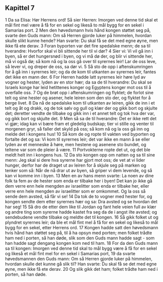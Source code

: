 ## Kapittel 7

1 Da sa Elisa: Hør Herrens ord! Så sier Herren: Imorgen ved denne tid skal et mål fint mel være å få for en sekel og likeså to mål bygg for en sekel i Samarias port.
2 Men den høvedsmann hvis hånd kongen støttet seg på, svarte den Guds mann: Om så Herren gjorde luker på himmelen, hvordan skulle slikt kunne hende? Han svarte: Du skal få se det med egne øyne, men ikke få ete derav.
3 Foran byporten var det fire spedalske menn; de sa til hverandre: Hvorfor skal vi bli sittende her til vi dør?
4 Sier vi: Vi vil gå inn i byen, så er det hungersnød i byen, og vi må dø der, og blir vi sittende her, må vi også dø; så kom nå og la oss gå over til syrernes leir! Lar de oss leve, så lever vi, og dreper de oss, sa dør vi.
5 Så sto de opp i aftenskumringen for å gå inn i syrernes leir; og da de kom til utkanten av syrernes leir, fantes det ikke en mann der.
6 For Herren hadde latt syrernes leir høre lyd av vogner og hester, lyden av en stor hær; da sa de til hverandre: Du skal se Israels konge har leid hetittenes konger og Egyptens konger mot oss til å overfalle oss.
7 Og de brøt opp i aftenskumringen og flyktet; de forlot sine telt og sine hester og asener, hele leiren som den sto der, og flyktet for å berge livet.
8 Da nå de spedalske kom til utkanten av leiren, gikk de inn i et telt og åt og drakk, og de tok sølv og gull og klær der og gikk bort og skjulte det; deretter vendte de tilbake og gikk inn i et annet telt og tok hva der var, og gikk bort og skjulte det.
9 Men så sa de til hverandre: Det er ikke rett det vi gjør; idag kan vi bære fram et gledelig budskap; tier vi stille og venter til morgenen gryr, så faller det skyld på oss; så kom nå og la oss gå inn og melde det i kongens hus!
10 Så kom de og ropte til vakten ved byporten og fortalte det og sa: Vi kom til syrernes leir; det var ikke en mann å se eller lyden av et menneske å høre, men hestene og asenene sto bundet, og teltene var som de pleier å være.
11 Portvokterne ropte det ut, og det ble meldt helt inn i kongens hus.
12 Da sto kongen opp om natten og sa til sine menn: Jeg skal si dere hva syrerne har gjort mot oss; de vet at vi lider hunger, derfor har de draget ut av leiren for å skjule seg på marken og tenker som så: Når de nå drar ut av byen, så griper vi dem levende, og så kan vi komme inn i byen.
13 Men en av hans menn svarte: La noen av dine folk ta fem av de hester som enda er tilbake her i byen! Det kan jo ikke gå dem verre enn hele mengden av israelitter som enda er tilbake her, eller verre enn hele mengden av israelitter som er omkommet. Og la oss så sende dem avsted, så får vi se!
14 Da tok de to vogner med hester for, og kongen sendte dem etter syrernes hær og sa: Dra avsted og se hvordan det har seg!
15 Så dro de etter dem like til Jordan og fant hele veien full av klær og andre ting som syrerne hadde kastet fra seg da de i angst ilte avsted; og sendebudene vendte tilbake og meldte det til kongen.
16 Så gikk folket ut og plyndret syrernes leir; da ble et mål fint mel å få for en sekel og likeså to mål bygg for en sekel, etter Herrens ord.
17 Kongen hadde satt den høvedsmann hvis hånd han støttet seg på, til å ha opsyn med porten; men folket trådte ham ned i porten, så han døde, slik som den Guds mann hadde sagt - som han hadde sagt dengang kongen kom ned til ham.
18 For da den Guds mann sa til kongen: Imorgen ved denne tid skal to mål bygg være å få for en sekel og likeså et mål fint mel for en sekel i Samarias port,
19 da svarte høvedsmannen den Guds mann: Om så Herren gjorde luker på himmelen, hvordan skulle det kunne gå slik til? Han svarte: Du skal få se det med egne øyne, men ikke få ete derav.
20 Og slik gikk det ham; folket trådte ham ned i porten, så han døde.
